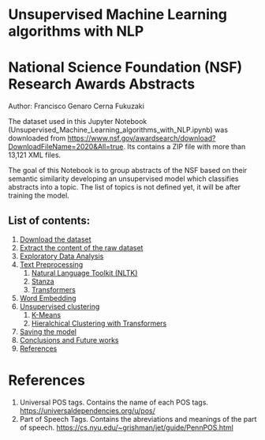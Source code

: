 # Unsupervised Machine Learning algorithms with NLP

# National Science Foundation (NSF) Research Awards Abstracts

Author: Francisco Genaro Cerna Fukuzaki

The dataset used in this Jupyter Notebook (Unsupervised_Machine_Learning_algorithms_with_NLP.ipynb) was downloaded from https://www.nsf.gov/awardsearch/download?DownloadFileName=2020&All=true. Its contains a ZIP file with more than 13,121 XML files.

The goal of this Notebook is to group abstracts of the NSF based on their semantic similarity developing an unsupervised model which classifies abstracts into a topic. The list of topics is not defined yet, it will be after training the model.

## **List of contents:**

1. [Download the dataset](#download-dataset)
2. [Extract the content of the raw dataset](#extract-content)
3. [Exploratory Data Analysis](#exploratory-data-analysis)
4. [Text Preprocessing](#text-preprocessing)
    1. [Natural Language Toolkit (NLTK)](#nltk)
    2. [Stanza](#stanza)
    3. [Transformers](#transformers)
5. [Word Embedding](#word-embedding)
6. [Unsupervised clustering](#unsupervised-clustering)
    1. [K-Means](#k-means)
    2. [Hieralchical Clustering with Transformers](#hieralchical-clustering-transfomers)
7. [Saving the model](#save-model)
8. [Conclusions and Future works](#future-works)
9. [References](#references)

<a name="references"></a>
# References

1. Universal POS tags. Contains the name of each POS tags. https://universaldependencies.org/u/pos/
2. Part of Speech Tags. Contains the abreviations and meanings of the part of speech. https://cs.nyu.edu/~grishman/jet/guide/PennPOS.html